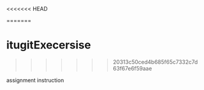 <<<<<<< HEAD

=======
# itugitExecersise
>>>>>>> 20313c50ced4b685f65c7332c7d63f67e6f59aae


assignment instruction
